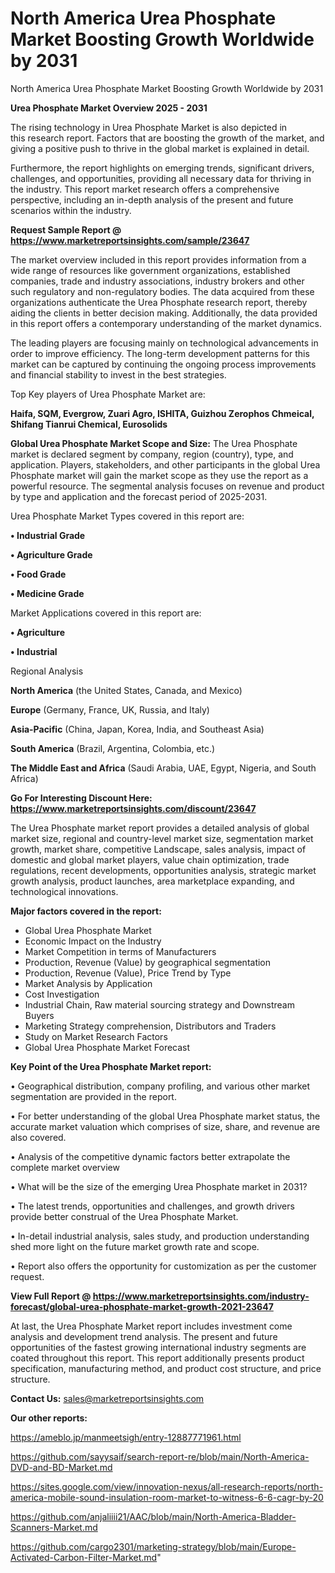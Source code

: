 # North America Urea Phosphate Market Boosting Growth Worldwide by 2031
 North America Urea Phosphate Market Boosting Growth Worldwide by 2031

<Strong> Urea Phosphate Market Overview 2025 - 2031</strong>

The rising technology in Urea Phosphate Market is also depicted in this research report. Factors that are boosting the growth of the market, and giving a positive push to thrive in the global market is explained in detail.

Furthermore, the report highlights on emerging trends, significant drivers, challenges, and opportunities, providing all necessary data for thriving in the industry. This report market research offers a comprehensive perspective, including an in-depth analysis of the present and future scenarios within the industry.

<strong>Request Sample Report @ <a href=https://www.marketreportsinsights.com/sample/23647>https://www.marketreportsinsights.com/sample/23647</a></strong>

The market overview included in this report provides information from a wide range of resources like government organizations, established companies, trade and industry associations, industry brokers and other such regulatory and non-regulatory bodies. The data acquired from these organizations authenticate the Urea Phosphate research report, thereby aiding the clients in better decision making. Additionally, the data provided in this report offers a contemporary understanding of the market dynamics.

The leading players are focusing mainly on technological advancements in order to improve efficiency. The long-term development patterns for this market can be captured by continuing the ongoing process improvements and financial stability to invest in the best strategies.

Top Key players of Urea Phosphate Market are:

<strong>Haifa, SQM, Evergrow, Zuari Agro, ISHITA, Guizhou Zerophos Chmeical, Shifang Tianrui Chemical, Eurosolids</strong>

<strong><b>Global Urea Phosphate Market Scope and Size:</b></strong>
The Urea Phosphate market is declared segment by company, region (country), type, and application. Players, stakeholders, and other participants in the global Urea Phosphate market will gain the market scope as they use the report as a powerful resource. The segmental analysis focuses on revenue and product by type and application and the forecast period of 2025-2031.

Urea Phosphate Market Types covered in this report are:

<strong>• Industrial Grade

• Agriculture Grade

• Food Grade

• Medicine Grade</strong>

Market Applications covered in this report are:

<strong>• Agriculture

• Industrial</strong> 

Regional Analysis

<strong>North America</strong> (the United States, Canada, and Mexico)

<strong>Europe</strong> (Germany, France, UK, Russia, and Italy)

<strong>Asia-Pacific</strong> (China, Japan, Korea, India, and Southeast Asia)

<strong>South America</strong> (Brazil, Argentina, Colombia, etc.)

<strong>The Middle East and Africa</strong> (Saudi Arabia, UAE, Egypt, Nigeria, and South Africa)

<strong>Go For Interesting Discount Here: <a href=https://www.marketreportsinsights.com/discount/23647>https://www.marketreportsinsights.com/discount/23647</a></strong>

The Urea Phosphate market report provides a detailed analysis of global market size, regional and country-level market size, segmentation market growth, market share, competitive Landscape, sales analysis, impact of domestic and global market players, value chain optimization, trade regulations, recent developments, opportunities analysis, strategic market growth analysis, product launches, area marketplace expanding, and technological innovations.

<strong><b>Major factors covered in the report:</b></strong>
<ul>
  <li>Global Urea Phosphate Market </li>
  <li>Economic Impact on the Industry</li>
  <li>Market Competition in terms of Manufacturers</li>
  <li>Production, Revenue (Value) by geographical segmentation</li>
  <li>Production, Revenue (Value), Price Trend by Type</li>
  <li>Market Analysis by Application</li>
  <li>Cost Investigation</li>
  <li>Industrial Chain, Raw material sourcing strategy and Downstream Buyers</li>
  <li>Marketing Strategy comprehension, Distributors and Traders</li>
  <li>Study on Market Research Factors</li>
  <li>Global Urea Phosphate Market Forecast</li>
</ul>

<strong><b>Key Point of the Urea Phosphate Market report:</b></strong>

• Geographical distribution, company profiling, and various other market segmentation are provided in the report.

• For better understanding of the global Urea Phosphate market status, the accurate market valuation which comprises of size, share, and revenue are also covered.

• Analysis of the competitive dynamic factors better extrapolate the complete market overview

• What will be the size of the emerging Urea Phosphate market in 2031?

• The latest trends, opportunities and challenges, and growth drivers provide better construal of the Urea Phosphate Market.

• In-detail industrial analysis, sales study, and production understanding shed more light on the future market growth rate and scope.

• Report also offers the opportunity for customization as per the customer request.

<strong><b>View Full Report @ <a href=https://www.marketreportsinsights.com/industry-forecast/global-urea-phosphate-market-growth-2021-23647>https://www.marketreportsinsights.com/industry-forecast/global-urea-phosphate-market-growth-2021-23647</a></b></strong>


At last, the Urea Phosphate Market report includes investment come analysis and development trend analysis. The present and future opportunities of the fastest growing international industry segments are coated throughout this report. This report additionally presents product specification, manufacturing method, and product cost structure, and price structure.

<strong>Contact Us:</strong>
sales@marketreportsinsights.com

<strong>Our other reports:</strong>

<a href=https://ameblo.jp/manmeetsigh/entry-12887771961.html>https://ameblo.jp/manmeetsigh/entry-12887771961.html</a>

<a href=https://github.com/sayysaif/search-report-re/blob/main/North-America-DVD-and-BD-Market.md>https://github.com/sayysaif/search-report-re/blob/main/North-America-DVD-and-BD-Market.md</a>

<a href=https://sites.google.com/view/innovation-nexus/all-research-reports/north-america-mobile-sound-insulation-room-market-to-witness-6-6-cagr-by-20>https://sites.google.com/view/innovation-nexus/all-research-reports/north-america-mobile-sound-insulation-room-market-to-witness-6-6-cagr-by-20</a>

<a href=https://github.com/anjaliiii21/AAC/blob/main/North-America-Bladder-Scanners-Market.md>https://github.com/anjaliiii21/AAC/blob/main/North-America-Bladder-Scanners-Market.md</a>

<a href=https://github.com/cargo2301/marketing-strategy/blob/main/Europe-Activated-Carbon-Filter-Market.md>https://github.com/cargo2301/marketing-strategy/blob/main/Europe-Activated-Carbon-Filter-Market.md</a>"
